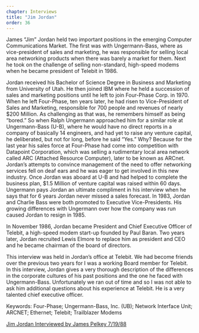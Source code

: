 ```yaml
---
chapter: Interviews
title: "Jim Jordan"
order: 36
---
```


James “Jim” Jordan held two important positions in the emerging Computer Communications Market. The first was with Ungermann-Bass, where as vice-president of sales and marketing, he was responsible for selling local area networking products when there was barely a market for them. Next he took on the challenge of selling non-standard, high-speed modems when he became president of Telebit in 1986.

Jordan received his Bachelor of Science Degree in Business and Marketing from University of Utah. He then joined IBM where he held a succession of sales and marketing positions until he left to join Four-Phase Corp. in 1970. When he left Four-Phase, ten years later, he had risen to Vice-President of Sales and Marketing, responsible for 700 people and revenues of nearly $200 Million. As challenging as that was, he remembers himself as being “bored.” So when Ralph Ungermann approached him for a similar role at Ungermann-Bass (U-B), where he would have no direct reports in a company of basically 14 engineers, and had yet to raise any venture capital, he deliberated, but not for long, before he said “Yes.” Why? Because for the last year his sales force at Four-Phase had come into competition with Datapoint Corporation, which was selling a rudimentary local area network called ARC (Attached Resource Computer), later to be known as ARCnet. Jordan’s attempts to convince management of the need to offer networking services fell on deaf ears and he was eager to get involved in this new industry. Once Jordan was aboard at U-B and had helped to complete the business plan, $1.5 Million of venture capital was raised within 60 days. Ungermann pays Jordan an ultimate compliment in his interview when he says that for 6 years Jordan never missed a sales forecast. In 1983, Jordan and Charlie Bass were both promoted to Executive Vice-Presidents. His growing differences with Ungermann over how the company was run caused Jordan to resign in 1985.

In November 1986, Jordan became President and Chief Executive Officer of Telebit, a high-speed modem start-up founded by Paul Baran. Two years later, Jordan recruited Lewis Elmore to replace him as president and CEO and he became chairman of the board of directors.

This interview was held in Jordan’s office at Telebit. We had become friends over the previous two years for I was a working Board member for Telebit. In this interview, Jordan gives a very thorough description of the differences in the corporate cultures of his past positions and the one he faced with Ungermann-Bass. Unfortunately we ran out of time and so I was not able to ask him additional questions about his experience at Telebit. He is a very talented chief executive officer.

Keywords: Four-Phase; Ungermann-Bass, Inc. (UB); Network Interface Unit; ARCNET; Ethernet; Telebit; Trailblazer Modems

[Jim Jordan Interviewed by James Pelkey 7/19/88](https://archive.computerhistory.org/resources/access/text/2018/04/102740315-05-01-acc.pdf)
